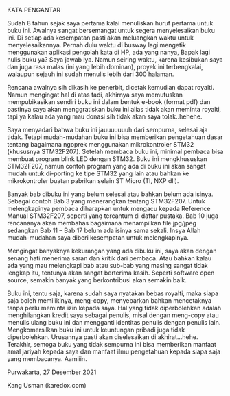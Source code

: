 KATA PENGANTAR

Sudah 8 tahun sejak saya pertama kalai menuliskan huruf pertama untuk buku ini. Awalnya sangat bersemangat untuk segera menyelesaikan buku ini. Di setiap ada kesempatan pasti akan meluangkan waktu untuk menyelesaikannya. Pernah dulu waktu di busway lagi mengetik menggunakan aplikasi pengolah kata di HP, ada yang nanya, Bapak lagi nulis buku ya? Saya jawab iya. Namun seiring waktu, karena kesibukan saya dan juga rasa malas (ini yang lebih dominan), proyek ini terbengkalai, walaupun sejauh ini sudah menulis lebih dari 300 halaman.

Rencana awalnya sih dikasih ke penerbit, dicetak kemudian dapat royalti. Namun mengingat hal di atas tadi, akhirnya saya memutuskan mempubikasikan sendiri buku ini dalam bentuk e-book (format pdf) dan pastinya saya akan menggratiskan buku ini alias tidak akan meminta royalti, tapi ya kalau ada yang mau donasi sih tidak akan saya tolak..hehehe.

Saya menyadari bahwa buku ini jauuuuuuuh dari sempurna, selesai aja tidak. Tetapi mudah-mudahan buku ini bisa memberikan pengetahuan dasar tentang bagaimana ngoprek menggunakan mikrokontroler STM32 (khususnya STM32F207). Setelah membaca buku ini, minimal pembaca bisa membuat program blink LED dengan STM32. Buku ini mengkhususkan STM32F207, namun contoh program yang ada di buku ini akan sangat mudah untuk di-porting ke tipe STM32 yang lain atau bahkan ke mikrokontroler buatan pabrikan selain ST Micro (TI, NXP dll).

Banyak bab dibuku ini yang belum selesai atau bahkan belum ada isinya. Sebagai contoh Bab 3 yang menerangkan tentang STM32F207. Untuk melengkapinya pembaca diharapkan untuk mengacu kepada Reference Manual STM32F207, seperti yang tercantum di daftar pustaka. Bab 10 juga rencananya akan membahas bagaimana menampilkan file jpg/jpeg sedangkan Bab 11 – Bab 17 belum ada isinya sama sekali. Insya Allah mudah-mudahan saya diberi kesempatan untuk melengkapinya.

Mengingat banyaknya kekurangan yang ada dibuku ini, saya akan dengan senang hati menerima saran dan kritik dari pembaca. Atau bahkan kalau ada yang mau melengkapi bab atau sub-bab yang masing sangat tidak lengkap itu, tentunya akan sangat berterima kasih. Seperti software open source, semakin banyak yang berkontribusi akan semakin baik.

Buku ini, tentu saja, karena sudah saya nyatakan bebas royalti, maka siapa saja boleh memilikinya, meng-copy, menyebarkan bahkan mencetaknya tanpa perlu meminta izin kepada saya. Hal yang tidak diperbolehkan adalah menghilangkan kredit saya sebagai penulis, misal dengan meng-copy atau menulis ulang buku ini dan mengganti identitas penulis dengan penulis lain. Mengkomersilkan buku ini untuk keuntungan pribadi juga tidak diperbolehkan. Urusannya pasti akan diselesaikan di akhirat…hehe.
Terakhir, semoga buku yang tidak sempurna ini bisa memberikan manfaat amal jariyah kepada saya dan manfaat ilmu pengetahuan kepada siapa saja yang membacanya. Aamiiin.

Purwakarta, 27 Desember 2021

Kang Usman (karedox.com)
